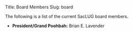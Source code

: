 Title: Board Members
Slug: board

The following is a list of the current SacLUG board members.

* **President/Grand Poohbah:** Brian E. Lavender

